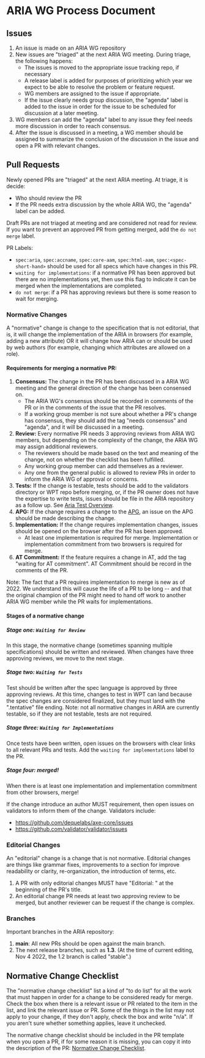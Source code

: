 # ARIA WG Process Document

## Issues
1. An issue is made on an ARIA WG repository
2. New issues are "triaged" at the next ARIA WG meeting. During triage, the following happens:
   - The issues is moved to the appropriate issue tracking repo, if necessary
   - A release label is added for purposes of prioritizing which year we expect to be able to resolve the problem or feature request.
   - WG members are assigned to the issue if appropriate.
   - If the issue clearly needs group discussion, the "agenda" label is added to the issue in order for the issue to be scheduled for discussion at a later meeting.
3. WG members can add the "agenda" label to any issue they feel needs more discussion in order to reach consensus.
4. After the issue is discussed in a meeting, a WG member should be assigned to summarize the conclusion of the discussion in the issue and open a PR with relevant changes.

## Pull Requests

Newly opened PRs are "triaged" at the next ARIA meeting. At triage, it is decide:
- Who should review the PR
- If the PR needs extra discussion by the whole ARIA WG, the "agenda" label can be added.

Draft PRs are not triaged at meeting and are considered not read for review. If you want to prevent an approved PR from getting merged, add the `do not merge` label.

PR Labels:
- `spec:aria`, `spec:accname`, `spec:core-aam`, `spec:html-aam`, `spec:<spec-short-hand>` should be used for all specs which have changes in this PR. 
- `waiting for implementations`: if a normative PR has been approved but there are no implementations yet, then use this flag to indicate it can be merged when the implementations are completed.
- `do not merge`: if a PR has approving reviews but there is some reason to wait for merging.

### Normative Changes

A "normative" change is change to the specification that is not editorial, that is, it will change the implementation of the ARIA in browsers (for example, adding a new attribute) OR it will change how ARIA can or should be used by web authors (for example, changing which attributes are allowed on a role).

#### Requirements for merging a normative PR:
1. **Consensus:** The change in the PR has been discussed in a ARIA WG meeting and the general direction of the change has been consensed on.
    - The ARIA WG's consensus should be recorded in comments of the PR or in the comments of the issue that the PR resolves.
    - If a working group member is not sure about whether a PR's change has consensus, they should add the tag "needs consensus" and "agenda", and it will be discussed in a meeting.
2. **Review:** Every normative PR needs 3 approving reviews from ARIA WG members, but depending on the complexity of the change, the ARIA WG may assign additional reviewers.
    - The reviewers should be made based on the text and meaning of the change, not on whether the checklist has been fulfilled.
    - Any working group member can add themselves as a reviewer.
    - Any one from the general public is allowed to review PRs in order to inform the ARIA WG of approval or concerns.
3. **Tests:** If the change is testable, tests should be add to the validators directory or WPT repo before merging, or, if the PR owner does not have the expertise to write tests, issues should be file in the ARIA repository as a follow up. See [Aria Test Overview](tests.md).
4. **APG:** If the change requires a change to the [APG](https://github.com/w3c/aria-practices), an issue on the APG should be made describing the change.
5. **Implementation:** If the change requires implementation changes, issues should be opened on the browser after the PR has been approved.
   - At least one implementation is required for merge. Implementation or implementation commitment from two browsers is required for merge.
6. **AT Commitment:** If the feature requires a change in AT, add the tag "waiting for AT commitment". AT Commitment should be record in the comments of the PR.


Note: The fact that a PR requires implementation to merge is new as of 2022. We understand this will cause the life of a PR to be long -- and that the original champion of the PR might need to hand off work to another ARIA WG member while the PR waits for implementations.

#### Stages of a normative change

##### Stage one: `Waiting for Review`

In this stage, the normative change (sometimes spanning multiple specifications) should be written and reviewed. When changes have three approving reviews, we move to the next stage.

##### Stage two: `Waiting for Tests`

Test should be written after the spec language is approved by three approving reviews. At this time, changes to test in WPT can land because the spec changes are considered finalized, but they must land with the ".tentative" file ending. Note: not all normative changes in ARIA are currently testable, so if they are not testable, tests are not required.

##### Stage three: `Waiting for Implementations`

Once tests have been written, open issues on the browsers with clear links to all relevant PRs and tests. Add the `waiting for implementations` label to the PR.

##### Stage four: merged!

When there is at least one implementation and implementation commitment from other browsers, merge!

If the change introduce an author MUST requirement, then open issues on validators to inform them of the change. Validators include:
* https://github.com/dequelabs/axe-core/issues
* https://github.com/validator/validator/issues

### Editorial Changes

An "editorial" change is a change that is not normative. Editorial changes are things like grammar fixes, improvements to a section for improve readability or clarity, re-organization, the introduction of terms, etc.

1. A PR with only editorial changes MUST have "Editorial: " at the beginning of the PR's title.
2. An editorial change PR needs at least two approving review to be merged, but another reviewer can be request if the change is complex.

### Branches

Important branches in the ARIA repository:
1. **main**: All new PRs should be open against the main branch.
2. The next release branches, such as **1.3**. (At the time of current editing, Nov 4 2022, the 1.2 branch is called "stable".) 

## Normative Change Checklist

The "normative change checklist" list a kind of "to do list" for all the work that must happen in order for a change to be considered ready for merge. Check the box when there is a relevant issue or PR related to the item in the list, and link the relevant issue or PR. Some of the things in the list may not apply to your change, if they don't apply, check the box and write "n/a". If you aren't sure whether something applies, leave it unchecked.

The normative change checklist should be included in the PR template when you open a PR, if for some reason it is missing, you can copy it into the description of the PR:
[Normative Change Checklist](https://github.com/w3c/aria/blob/main/.github/pull_request_template.md).
